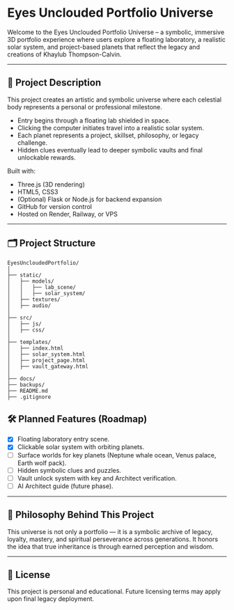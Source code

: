 # Eyes Unclouded Portfolio Universe

Welcome to the Eyes Unclouded Portfolio Universe – a symbolic, immersive 3D portfolio experience where users explore a floating laboratory, a realistic solar system, and project-based planets that reflect the legacy and creations of Khaylub Thompson-Calvin.

---

## 🌌 Project Description

This project creates an artistic and symbolic universe where each celestial body represents a personal or professional milestone.

- Entry begins through a floating lab shielded in space.
- Clicking the computer initiates travel into a realistic solar system.
- Each planet represents a project, skillset, philosophy, or legacy challenge.
- Hidden clues eventually lead to deeper symbolic vaults and final unlockable rewards.

Built with:

- Three.js (3D rendering)
- HTML5, CSS3
- (Optional) Flask or Node.js for backend expansion
- GitHub for version control
- Hosted on Render, Railway, or VPS

---

## 🗂 Project Structure

```
EyesUncloudedPortfolio/
│
├── static/
│   ├── models/
│   │   ├── lab_scene/
│   │   ├── solar_system/
│   ├── textures/
│   ├── audio/
│
├── src/
│   ├── js/
│   ├── css/
│
├── templates/
│   ├── index.html
│   ├── solar_system.html
│   ├── project_page.html
│   ├── vault_gateway.html
│
├── docs/
├── backups/
├── README.md
├── .gitignore
```

## 🛠️ Planned Features (Roadmap)

- [x] Floating laboratory entry scene.
- [x] Clickable solar system with orbiting planets.
- [ ] Surface worlds for key planets (Neptune whale ocean, Venus palace, Earth wolf pack).
- [ ] Hidden symbolic clues and puzzles.
- [ ] Vault unlock system with key and Architect verification.
- [ ] AI Architect guide (future phase).

---

## 🧠 Philosophy Behind This Project

This universe is not only a portfolio — it is a symbolic archive of legacy, loyalty, mastery, and spiritual perseverance across generations. It honors the idea that true inheritance is through earned perception and wisdom.

---

## 📜 License

This project is personal and educational. Future licensing terms may apply upon final legacy deployment.
